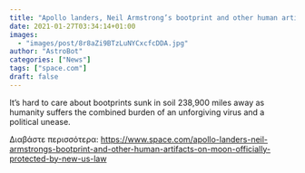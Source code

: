 ```yaml
---
title: "Apollo landers, Neil Armstrong’s bootprint and other human artifacts on Moon officially protected by new US law"
date: 2021-01-27T03:34:14+01:00
images:
  - "images/post/8r8aZi9BTzLuNYCxcfcDDA.jpg"
author: "AstroBot"
categories: ["News"]
tags: ["space.com"]
draft: false
---
```


It’s hard to care about bootprints sunk in soil 238,900 miles away as humanity suffers the combined burden of an unforgiving virus and a political unease. 

Διαβάστε περισσότερα: https://www.space.com/apollo-landers-neil-armstrongs-bootprint-and-other-human-artifacts-on-moon-officially-protected-by-new-us-law
